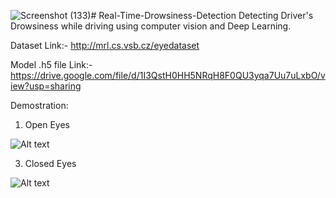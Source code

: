 ![Screenshot (133)](https://github.com/poonam1261/Real-Time-Drowsiness-Detection-/assets/154373973/3f84529a-b339-4ecb-a534-9e29e68556f9)# Real-Time-Drowsiness-Detection
Detecting Driver's Drowsiness while driving using computer vision and Deep Learning.

Dataset Link:- http://mrl.cs.vsb.cz/eyedataset

Model .h5 file Link:- https://drive.google.com/file/d/1I3QstH0HH5NRqH8F0QU3yqa7Uu7uLxbO/view?usp=sharing

Demostration:
1. Open Eyes

  
![Alt text](https://github.com/poonam1261/Real-Time-Drowsiness-Detection-/blob/main/Screenshot%20(133).png)

3. Closed Eyes


![Alt text](https://github.com/poonam1261/Real-Time-Drowsiness-Detection-/blob/main/Screenshot%20(135).png)
